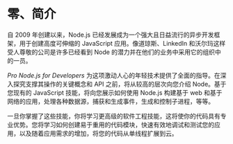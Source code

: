 # 零、简介

自 2009 年创建以来，Node.js 已经发展成为一个强大且日益流行的异步开发框架，用于创建高度可伸缩的 JavaScript 应用。像道琼斯、LinkedIn 和沃尔玛这样受人尊敬的公司是许多已经看到 Node 的潜力并在他们的业务中采用它的组织中的一员。

*Pro Node.js for Developers* 为这项激动人心的年轻技术提供了全面的指导。在深入探究支撑其操作的关键概念和 API 之前，将从较高的层次向您介绍 Node。基于您现有的 JavaScript 技能，将向您展示如何使用 Node.js 构建基于 web 和基于网络的应用，处理各种数据源，捕获和生成事件，生成和控制子进程，等等。

一旦你掌握了这些技能，你将学习更高级的软件工程技能，这将使你的代码具有专业优势。您将学习如何创建易于重用的代码模块，快速有效地调试和测试您的应用，以及随着应用需求的增加，将您的代码从单线程扩展到云。